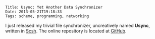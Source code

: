     Title: Usync: Yet Another Data Synchronizer
    Date: 2013-05-21T19:18:33
    Tags: scheme, programming, networking

I just released my trivial file synchronizer, uncreatively named
**Usync**, written in [Scsh](http://www.scsh.net). The online
repository is located at
[GitHub](http://github.com/ebzzry/usync).
